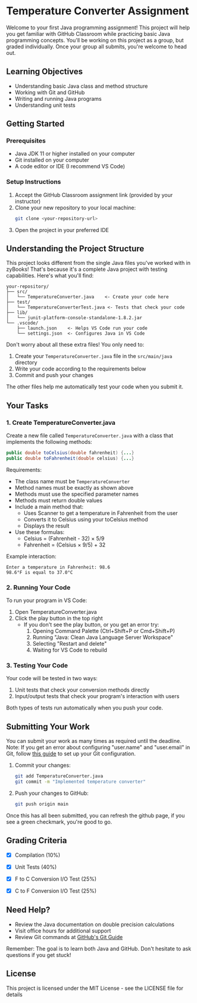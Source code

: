 # Temperature Converter Assignment

Welcome to your first Java programming assignment! This project will help you get familiar with GitHub Classroom while practicing basic Java programming concepts.
You'll be working on this project as a group, but graded individually. Once your group all submits, you're welcome to head out.

## Learning Objectives
- Understanding basic Java class and method structure
- Working with Git and GitHub
- Writing and running Java programs
- Understanding unit tests

## Getting Started

### Prerequisites
- Java JDK 11 or higher installed on your computer
- Git installed on your computer
- A code editor or IDE (I recommend VS Code)

### Setup Instructions
1. Accept the GitHub Classroom assignment link (provided by your instructor)
2. Clone your new repository to your local machine:
   ```bash
   git clone <your-repository-url>
   ```
3. Open the project in your preferred IDE

## Understanding the Project Structure
This project looks different from the single Java files you've worked with in zyBooks! That's because it's a complete Java project with testing capabilities. Here's what you'll find:

```
your-repository/
├── src/
│   └── TemperatureConverter.java    <- Create your code here
├── test/
│   └── TemperatureConverterTest.java <- Tests that check your code
├── lib/
│   └── junit-platform-console-standalone-1.8.2.jar
└── .vscode/
    ├── launch.json    <- Helps VS Code run your code
    └── settings.json  <- Configures Java in VS Code
```
Don't worry about all these extra files! You only need to:
1. Create your `TemperatureConverter.java` file in the `src/main/java` directory
2. Write your code according to the requirements below
3. Commit and push your changes

The other files help me automatically test your code when you submit it.

## Your Tasks

### 1. Create TemperatureConverter.java
Create a new file called `TemperatureConverter.java` with a class that implements the following methods:

```java
public double toCelsius(double fahrenheit) {...}
public double toFahrenheit(double celsius) {...}
```

Requirements:
- The class name must be `TemperatureConverter`
- Method names must be exactly as shown above
- Methods must use the specified parameter names
- Methods must return double values
- Include a main method that:
  - Uses Scanner to get a temperature in Fahrenheit from the user
  - Converts it to Celsius using your toCelsius method
  - Displays the result
- Use these formulas:
  - Celsius = (Fahrenheit - 32) × 5/9
  - Fahrenheit = (Celsius × 9/5) + 32

Example interaction:
```
Enter a temperature in Fahrenheit: 98.6
98.6°F is equal to 37.0°C
```

### 2. Running Your Code
To run your program in VS Code:
1. Open TemperatureConverter.java
2. Click the play button in the top right
   - If you don't see the play button, or you get an error try:
     1. Opening Command Palette (Ctrl+Shift+P or Cmd+Shift+P)
     2. Running "Java: Clean Java Language Server Workspace"
     3. Selecting "Restart and delete"
     4. Waiting for VS Code to rebuild

### 3. Testing Your Code
Your code will be tested in two ways:
1. Unit tests that check your conversion methods directly
2. Input/output tests that check your program's interaction with users

Both types of tests run automatically when you push your code.

## Submitting Your Work
You can submit your work as many times as required until the deadline.
Note: If you get an error about configuring "user.name" and "user.email" in Git, follow [this guide](https://www.reddit.com/r/vscode/comments/18eh8m0/help_configure_username_and_useremail/) to set up your Git configuration.

1. Commit your changes:
   ```bash
   git add TemperatureConverter.java
   git commit -m "Implemented temperature converter"
   ```

2. Push your changes to GitHub:
   ```bash
   git push origin main
   ```

Once this has all been submitted, you can refresh the github page, if you see a green checkmark, you're good to go.

## Grading Criteria
- [x] Compilation (10%)
- [x] Unit Tests (40%)
- [x] F to C Conversion I/O Test (25%)
- [x] C to F Conversion I/O Test (25%)


## Need Help?
- Review the Java documentation on double precision calculations
- Visit office hours for additional support
- Review Git commands at [GitHub's Git Guide](https://github.com/git-guides)

Remember: The goal is to learn both Java and GitHub. Don't hesitate to ask questions if you get stuck!

## License
This project is licensed under the MIT License - see the LICENSE file for details
